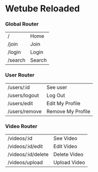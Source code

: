 # Wetube Reloaded

### Global Router

|         |        |
| :------ | :----- |
| /       | Home   |
| /join   | Join   |
| /login  | Login  |
| /search | Search |

### User Router

|               |                   |
| :------------ | :---------------- |
| /users/:id    | See user          |
| /users/logout | Log Out           |
| /users/edit   | Edit My Profile   |
| /users/remove | Remove My Profile |

### Video Router

|                    |              |
| :----------------- | :----------- |
| /videos/:id        | See Video    |
| /videos/:id/edit   | Edit Video   |
| /videos/:id/delete | Delete Video |
| /videos/upload     | Upload Video |
